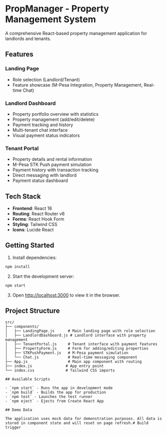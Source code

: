 # PropManager - Property Management System

A comprehensive React-based property management application for landlords and tenants.

## Features

### Landing Page
- Role selection (Landlord/Tenant)
- Feature showcase (M-Pesa Integration, Property Management, Real-time Chat)

### Landlord Dashboard
- Property portfolio overview with statistics
- Property management (add/edit/delete)
- Payment tracking and history
- Multi-tenant chat interface
- Visual payment status indicators

### Tenant Portal
- Property details and rental information
- M-Pesa STK Push payment simulation
- Payment history with transaction tracking
- Direct messaging with landlord
- Payment status dashboard

## Tech Stack

- **Frontend**: React 18
- **Routing**: React Router v6
- **Forms**: React Hook Form
- **Styling**: Tailwind CSS
- **Icons**: Lucide React

## Getting Started

1. Install dependencies:
```bash
npm install
```

2. Start the development server:
```bash
npm start
```

3. Open [http://localhost:3000](http://localhost:3000) to view it in the browser.

## Project Structure

```
src/
├── components/
│   ├── LandingPage.js      # Main landing page with role selection
│   ├── LandlordDashboard.js # Landlord interface with property management
│   ├── TenantPortal.js     # Tenant interface with payment features
│   ├── PropertyForm.js     # Form for adding/editing properties
│   ├── STKPushPayment.js   # M-Pesa payment simulation
│   └── Chat.js             # Real-time messaging component
├── App.js                  # Main app component with routing
├── index.js               # App entry point
└── index.css              # Tailwind CSS imports

## Available Scripts

- `npm start` - Runs the app in development mode
- `npm build` - Builds the app for production
- `npm test` - Launches the test runner
- `npm eject` - Ejects from Create React App

## Demo Data

The application uses mock data for demonstration purposes. All data is stored in component state and will reset on page refresh.# Build trigger

